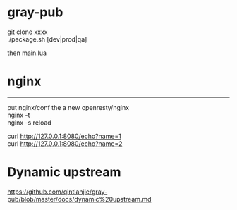 # gray-pub

git clone xxxx   
./package.sh [dev|prod|qa]  
  
then main.lua   

# nginx		
---		
put nginx/conf  the a new openresty/nginx	
nginx -t   
nginx -s reload  

curl http://127.0.0.1:8080/echo?name=1  
curl http://127.0.0.1:8080/echo?name=2  

# Dynamic upstream  
https://github.com/qintianjie/gray-pub/blob/master/docs/dynamic%20upstream.md 
